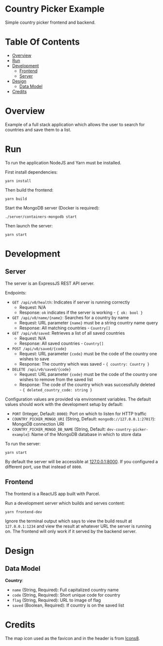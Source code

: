 # Country Picker Example
Simple country picker frontend and backend.

# Table Of Contents
- [Overview](#overview)
- [Run](#run)
- [Development](#development)
  - [Frontend](#frontend)
  - [Server](#server)
- [Design](#design)
  - [Data Model](#data-model)
- [Credits](#credits)

# Overview
Example of a full stack application which allows the user to search for countries and save them to a list.

# Run
To run the application NodeJS and Yarn must be installed.

First install dependencies:

```
yarn install
```

Then build the frontend:

```
yarn build
```

Start the MongoDB server (Docker is required):

```
./server/containers-mongodb start
```

Then launch the server:

```
yarn start
```

# Development
## Server
The server is an ExpressJS REST API server.

Endpoints:

- `GET /api/v0/health`: Indicates if server is running correctly
  - Request: N/A
  - Response: `ok` indicates if the server is working - `{ ok: bool }`
- `GET /api/v0/name/{name}`: Searches for a country by name
  - Request: URL parameter `{name}` must be a string country name query
  - Response: All matching countries - `Country[]`
- `GET /api/v0/saved`: Retrieves a list of all saved countries
  - Request: N/A
  - Response: All saved countries - `Country[]`
- `POST /api/v0/saved/{code}`
  - Request: URL parameter `{code}` must be the code of the country one wishes to save
  - Response: The country which was saved - `{ country: Country }`
- `DELETE /api/v0/saved/{code}`
  - Request: URL parameter `{code}` must be the code of the country one wishes to remove from the saved list
  - Response: The code of the country which was successfully deleted - `{ deleted_country_code: string }`

Configuration values are provided via environment variables. The default values should work with the development setup by default:

- `PORT` (Integer, Default: `8000`): Port on which to listen for HTTP traffic
- `COUNTRY_PICKER_MONGO_URI` (String, Default: `mongodb://127.0.0.1:27017`): MongoDB connection URI
- `COUNTRY_PICKER_MONGO_DB_NAME` (String, Default: `dev-country-picker-example`): Name of the MongoDB database in which to store data

To run the server:

```
yarn start
```

By default the server will be accessible at [127.0.0.1:8000](http://127.0.0.1:8000). If you configured a different port, use that instead of `8000`.

## Frontend
The frontend is a ReactJS app built with Parcel.

Run a development server which builds and serves content:

```
yarn frontend-dev
```

Ignore the terminal output which says to view the build result at `127.0.0.1:1234` and view the result at whatever URL the server is running on. The frontend will only work if it served by the backend server.

# Design
## Data Model
**Country**:

- `name` (String, Required): Full capitalized country name
- `code` (String, Required): Short unique code for country
- `flag` (String, Required): URL to image of flag
- `saved` (Boolean, Required): If country is on the saved list

# Credits
The map icon used as the favicon and in the header is from [Icons8](https://icons8.com).
